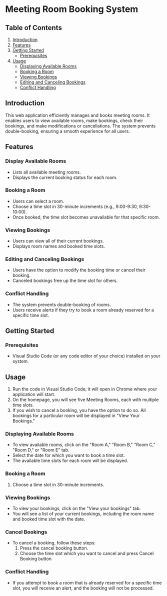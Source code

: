# Meeting Room Booking System

## Table of Contents
1. [Introduction](#introduction)
2. [Features](#features)
3. [Getting Started](#getting-started)
   - [Prerequisites](#prerequisites)
4. [Usage](#usage)
   - [Displaying Available Rooms](#displaying-available-rooms)
   - [Booking a Room](#booking-a-room)
   - [Viewing Bookings](#viewing-bookings)
   - [Editing and Canceling Bookings](#editing-and-canceling-bookings)
   - [Conflict Handling](#conflict-handling)

## Introduction

This web application efficiently manages and books meeting rooms. It enables users to view available rooms, make bookings, check their bookings, and make modifications or cancellations. The system prevents double-booking, ensuring a smooth experience for all users.

## Features

### Display Available Rooms

- Lists all available meeting rooms.
- Displays the current booking status for each room.

### Booking a Room

- Users can select a room.
- Choose a time slot in 30-minute increments (e.g., 9:00-9:30, 9:30-10:00).
- Once booked, the time slot becomes unavailable for that specific room.

### Viewing Bookings

- Users can view all of their current bookings.
- Displays room names and booked time slots.

### Editing and Canceling Bookings

- Users have the option to modify the booking time or cancel their booking.
- Canceled bookings free up the time slot for others.

### Conflict Handling

- The system prevents double-booking of rooms.
- Users receive alerts if they try to book a room already reserved for a specific time slot.

## Getting Started

### Prerequisites

- Visual Studio Code (or any code editor of your choice) installed on your system.

## Usage

1. Run the code in Visual Studio Code; it will open in Chrome where your application will start.
2. On the homepage, you will see five Meeting Rooms, each with multiple time slots.
3. If you wish to cancel a booking, you have the option to do so. All bookings for a particular room will be displayed in "View Your Bookings."

### Displaying Available Rooms

- To view available rooms, click on the "Room A," "Room B," "Room C," "Room D," or "Room E" tab.
- Select the date for which you want to book a time slot.
- The available time slots for each room will be displayed.

### Booking a Room

1. Choose a time slot in 30-minute increments.

### Viewing Bookings

- To view your bookings, click on the "View your bookings" tab.
- You will see a list of your current bookings, including the room name and booked time slot with the date.

### Cancel Bookings

- To cancel a booking, follow these steps:
   1. Press the cancel booking button.
   2. Choose the time slot which you want to cancel and press Cancel Booking button

### Conflict Handling

- If you attempt to book a room that is already reserved for a specific time slot, you will receive an alert, and the booking will not be processed.
